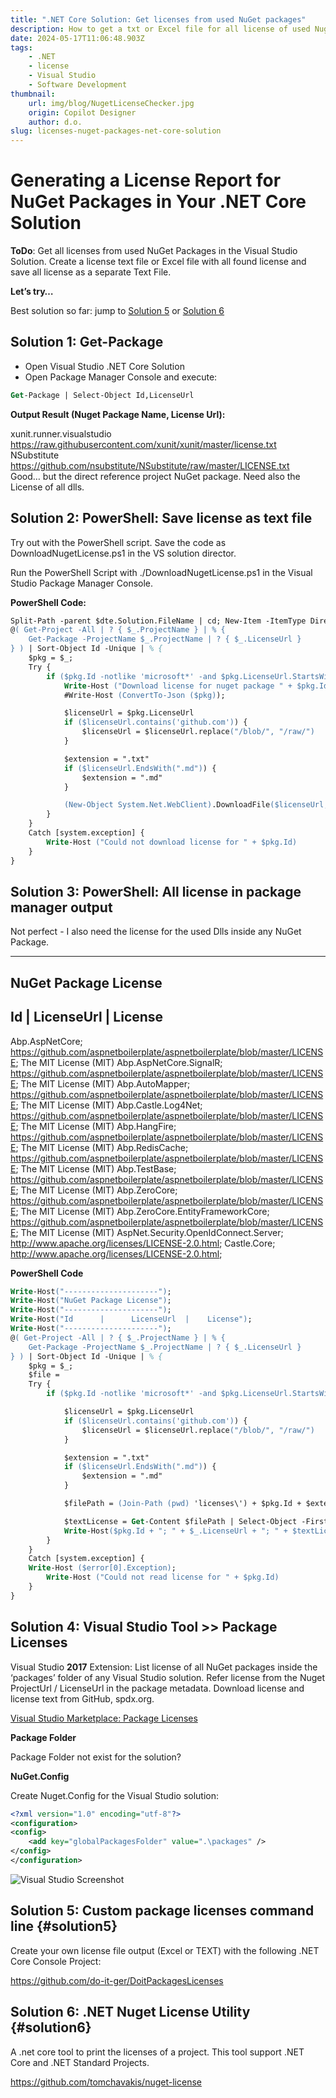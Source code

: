 ```yaml
---
title: ".NET Core Solution: Get licenses from used NuGet packages"
description: How to get a txt or Excel file for all license of used Nuget package in your .NET Core Solution
date: 2024-05-17T11:06:48.903Z
tags:
    - .NET
    - license
    - Visual Studio
    - Software Development
thumbnail:
    url: img/blog/NugetLicenseChecker.jpg
    origin: Copilot Designer
    author: d.o.
slug: licenses-nuget-packages-net-core-solution
---
```

# Generating a License Report for NuGet Packages in Your .NET Core Solution

**ToDo**: Get all licenses from used NuGet Packages in the Visual Studio Solution. Create a license text file or Excel file with all found license and save all license as a separate Text File.

**Let’s try…**

Best solution so far: jump to [Solution 5](#solution5) or [Solution 6](#solution6)

## Solution 1: Get-Package

- Open Visual Studio .NET Core Solution
- Open Package Manager Console and execute:

```ps 
Get-Package | Select-Object Id,LicenseUrl
```


**Output Result (Nuget Package Name, License Url):**

xunit.runner.visualstudio                               https://raw.githubusercontent.com/xunit/xunit/master/license.txt                       
NSubstitute                                             https://github.com/nsubstitute/NSubstitute/raw/master/LICENSE.txt         
Good… but the direct reference project NuGet package. Need also the License of all dlls.

## Solution 2: PowerShell: Save license as text file ##

Try out with the PowerShell script. Save the code as DownloadNugetLicense.ps1 in the VS solution director.

Run the PowerShell Script with ./DownloadNugetLicense.ps1 in the Visual Studio Package Manager Console.

**PowerShell Code:**

```ps
Split-Path -parent $dte.Solution.FileName | cd; New-Item -ItemType Directory -Force -Path ".\licenses";
@( Get-Project -All | ? { $_.ProjectName } | % {
    Get-Package -ProjectName $_.ProjectName | ? { $_.LicenseUrl }
} ) | Sort-Object Id -Unique | % {
    $pkg = $_;
    Try {
        if ($pkg.Id -notlike 'microsoft*' -and $pkg.LicenseUrl.StartsWith('http')) {
            Write-Host ("Download license for nuget package " + $pkg.Id + " from " + $pkg.LicenseUrl);
            #Write-Host (ConvertTo-Json ($pkg));

            $licenseUrl = $pkg.LicenseUrl
            if ($licenseUrl.contains('github.com')) {
                $licenseUrl = $licenseUrl.replace("/blob/", "/raw/")
            }

            $extension = ".txt"
            if ($licenseUrl.EndsWith(".md")) {
                $extension = ".md"
            }

            (New-Object System.Net.WebClient).DownloadFile($licenseUrl, (Join-Path (pwd) 'licenses\') + $pkg.Id + $extension);
        }
    }
    Catch [system.exception] {
        Write-Host ("Could not download license for " + $pkg.Id)
    }
}
```

## Solution 3: PowerShell: All license in package manager output

Not perfect - I also need the license for the used Dlls inside any NuGet Package.

---------------------
NuGet Package License
---------------------
Id      |      LicenseUrl  |    License
---------------------
Abp.AspNetCore; https://github.com/aspnetboilerplate/aspnetboilerplate/blob/master/LICENSE; The MIT License (MIT)
Abp.AspNetCore.SignalR; https://github.com/aspnetboilerplate/aspnetboilerplate/blob/master/LICENSE; The MIT License (MIT)
Abp.AutoMapper; https://github.com/aspnetboilerplate/aspnetboilerplate/blob/master/LICENSE; The MIT License (MIT)
Abp.Castle.Log4Net; https://github.com/aspnetboilerplate/aspnetboilerplate/blob/master/LICENSE; The MIT License (MIT)
Abp.HangFire; https://github.com/aspnetboilerplate/aspnetboilerplate/blob/master/LICENSE; The MIT License (MIT)
Abp.RedisCache; https://github.com/aspnetboilerplate/aspnetboilerplate/blob/master/LICENSE; The MIT License (MIT)
Abp.TestBase; https://github.com/aspnetboilerplate/aspnetboilerplate/blob/master/LICENSE; The MIT License (MIT)
Abp.ZeroCore; https://github.com/aspnetboilerplate/aspnetboilerplate/blob/master/LICENSE; The MIT License (MIT)
Abp.ZeroCore.EntityFrameworkCore; https://github.com/aspnetboilerplate/aspnetboilerplate/blob/master/LICENSE; The MIT License (MIT)
AspNet.Security.OpenIdConnect.Server; http://www.apache.org/licenses/LICENSE-2.0.html; <!DOCTYPE html>
Castle.Core; http://www.apache.org/licenses/LICENSE-2.0.html; <!DOCTYPE html>

**PowerShell Code**
```ps
Write-Host("---------------------");
Write-Host("NuGet Package License");
Write-Host("---------------------");
Write-Host("Id      |      LicenseUrl  |    License"); 
Write-Host("---------------------");
@( Get-Project -All | ? { $_.ProjectName } | % {
    Get-Package -ProjectName $_.ProjectName | ? { $_.LicenseUrl }
} ) | Sort-Object Id -Unique | % {
    $pkg = $_;
    $file = 
    Try {
        if ($pkg.Id -notlike 'microsoft*' -and $pkg.LicenseUrl.StartsWith('http')) {

            $licenseUrl = $pkg.LicenseUrl
            if ($licenseUrl.contains('github.com')) {
                $licenseUrl = $licenseUrl.replace("/blob/", "/raw/")
            }

            $extension = ".txt"
            if ($licenseUrl.EndsWith(".md")) {
                $extension = ".md"
            }

            $filePath = (Join-Path (pwd) 'licenses\') + $pkg.Id + $extension;

            $textLicense = Get-Content $filePath | Select-Object -First 1
            Write-Host($pkg.Id + "; " + $_.LicenseUrl + "; " + $textLicense);
        }
    }
    Catch [system.exception] {
    Write-Host ($error[0].Exception);
        Write-Host ("Could not read license for " + $pkg.Id)
    }
}
```

## Solution 4: Visual Studio Tool >> Package Licenses

Visual Studio **2017** Extension:
List license of all NuGet packages inside the ‘packages’ folder of any Visual Studio solution. Refer license from the Nuget ProjectUrl / LicenseUrl in the package metadata. Download license and license text from GitHub, spdx.org.

[Visual Studio Marketplace: Package Licenses](https://marketplace.visualstudio.com/items?itemName=jz5.PackageLicenses)


**Package Folder**

Package Folder not exist for the solution?

**NuGet.Config**

Create Nuget.Config for the Visual Studio solution:


```xml
<?xml version="1.0" encoding="utf-8"?>
<configuration>
<config>
    <add key="globalPackagesFolder" value=".\packages" />
</config>
</configuration>
```

![Visual Studio Screenshot](/img/blog/list_package_licenses.jpg)


## Solution 5: Custom package licenses command line {#solution5}

Create your own license file output (Excel or TEXT) with the following .NET Core Console Project:

https://github.com/do-it-ger/DoitPackagesLicenses

## Solution 6: .NET Nuget License Utility {#solution6}

A .net core tool to print the licenses of a project. This tool support .NET Core and .NET Standard Projects.

https://github.com/tomchavakis/nuget-license
